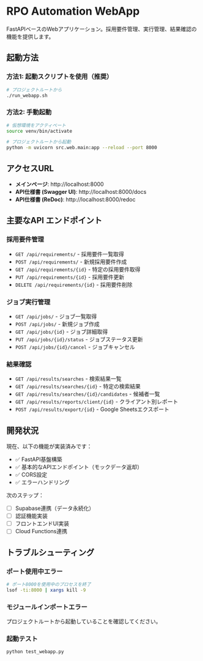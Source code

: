# RPO Automation WebApp

FastAPIベースのWebアプリケーション。採用要件管理、実行管理、結果確認の機能を提供します。

## 起動方法

### 方法1: 起動スクリプトを使用（推奨）
```bash
# プロジェクトルートから
./run_webapp.sh
```

### 方法2: 手動起動
```bash
# 仮想環境をアクティベート
source venv/bin/activate

# プロジェクトルートから起動
python -m uvicorn src.web.main:app --reload --port 8000
```

## アクセスURL

- **メインページ**: http://localhost:8000
- **API仕様書 (Swagger UI)**: http://localhost:8000/docs
- **API仕様書 (ReDoc)**: http://localhost:8000/redoc

## 主要なAPI エンドポイント

### 採用要件管理
- `GET /api/requirements/` - 採用要件一覧取得
- `POST /api/requirements/` - 新規採用要件作成
- `GET /api/requirements/{id}` - 特定の採用要件取得
- `PUT /api/requirements/{id}` - 採用要件更新
- `DELETE /api/requirements/{id}` - 採用要件削除

### ジョブ実行管理
- `GET /api/jobs/` - ジョブ一覧取得
- `POST /api/jobs/` - 新規ジョブ作成
- `GET /api/jobs/{id}` - ジョブ詳細取得
- `PUT /api/jobs/{id}/status` - ジョブステータス更新
- `POST /api/jobs/{id}/cancel` - ジョブキャンセル

### 結果確認
- `GET /api/results/searches` - 検索結果一覧
- `GET /api/results/searches/{id}` - 特定の検索結果
- `GET /api/results/searches/{id}/candidates` - 候補者一覧
- `GET /api/results/reports/client/{id}` - クライアント別レポート
- `POST /api/results/export/{id}` - Google Sheetsエクスポート

## 開発状況

現在、以下の機能が実装済みです：
- ✅ FastAPI基盤構築
- ✅ 基本的なAPIエンドポイント（モックデータ返却）
- ✅ CORS設定
- ✅ エラーハンドリング

次のステップ：
- [ ] Supabase連携（データ永続化）
- [ ] 認証機能実装
- [ ] フロントエンドUI実装
- [ ] Cloud Functions連携

## トラブルシューティング

### ポート使用中エラー
```bash
# ポート8000を使用中のプロセスを終了
lsof -ti:8000 | xargs kill -9
```

### モジュールインポートエラー
プロジェクトルートから起動していることを確認してください。

### 起動テスト
```bash
python test_webapp.py
```